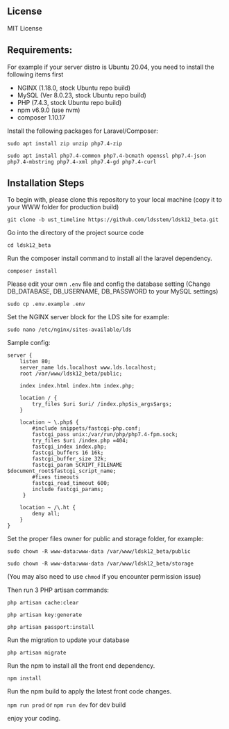 ## License
MIT License


## Requirements:

For example if your server distro is Ubuntu 20.04, you need to install the following items first

* NGINX (1.18.0, stock Ubuntu repo build)
* MySQL (Ver 8.0.23, stock Ubuntu repo build)
* PHP (7.4.3, stock Ubuntu repo build)
* npm v6.9.0 (use nvm)
* composer 1.10.17

Install the following packages for Laravel/Composer:

```sudo apt install zip unzip php7.4-zip```

```sudo apt install php7.4-common php7.4-bcmath openssl php7.4-json php7.4-mbstring php7.4-xml php7.4-gd php7.4-curl```

## Installation Steps

To begin with, please clone this repository to your local machine 
(copy it to your WWW folder for production build)

```git clone -b ust_timeline https://github.com/ldsstem/ldsk12_beta.git```

Go into the directory of the project source code

```cd ldsk12_beta```

Run the composer install command to install all the laravel dependency.

```composer install```

Please edit your own ```.env``` file and config the database setting (Change DB_DATABASE, DB_USERNAME, DB_PASSWORD to your MySQL settings)

```sudo cp .env.example .env```

Set the NGINX server block for the LDS site for example:

```sudo nano /etc/nginx/sites-available/lds```

Sample config:

```
server {
    listen 80;
    server_name lds.localhost www.lds.localhost;
    root /var/www/ldsk12_beta/public;

    index index.html index.htm index.php;

    location / {
        try_files $uri $uri/ /index.php$is_args$args;
    }

    location ~ \.php$ {
        #include snippets/fastcgi-php.conf;
        fastcgi_pass unix:/var/run/php/php7.4-fpm.sock;
        try_files $uri /index.php =404;
        fastcgi_index index.php;
        fastcgi_buffers 16 16k;
        fastcgi_buffer_size 32k;
        fastcgi_param SCRIPT_FILENAME $document_root$fastcgi_script_name;
        #fixes timeouts
        fastcgi_read_timeout 600;
        include fastcgi_params;
     }

    location ~ /\.ht {
        deny all;
    }
}
```

Set the proper files owner for public and storage folder, for example:

```sudo chown -R www-data:www-data /var/www/ldsk12_beta/public```

```sudo chown -R www-data:www-data /var/www/ldsk12_beta/storage```

(You may also need to use ```chmod``` if you encounter permission issue)

Then run 3 PHP artisan commands:

```php artisan cache:clear```

```php artisan key:generate```

```php artisan passport:install```

Run the migration to update your database

```php artisan migrate```

Run the npm to install all the front end dependency.

```npm install```

Run the npm build to apply the latest front code changes.

```npm run prod``` or ```npm run dev``` for dev build


enjoy your coding.
